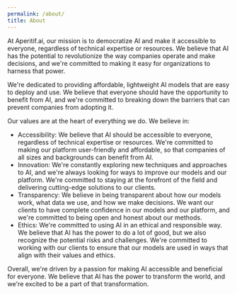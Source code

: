 ```yaml
---
permalink: /about/
title: About
---
```


At Aperitif.ai, our mission is to democratize AI and make it accessible to everyone, regardless of technical expertise or resources. We believe that AI has the potential to revolutionize the way companies operate and make decisions, and we're committed to making it easy for organizations to harness that power.

We're dedicated to providing affordable, lightweight AI models that are easy to deploy and use. We believe that everyone should have the opportunity to benefit from AI, and we're committed to breaking down the barriers that can prevent companies from adopting it.

Our values are at the heart of everything we do. We believe in:
- Accessibility: We believe that AI should be accessible to everyone, regardless of technical expertise or resources. We're committed to making our platform user-friendly and affordable, so that companies of all sizes and backgrounds can benefit from AI.
- Innovation: We're constantly exploring new techniques and approaches to AI, and we're always looking for ways to improve our models and our platform. We're committed to staying at the forefront of the field and delivering cutting-edge solutions to our clients.
- Transparency: We believe in being transparent about how our models work, what data we use, and how we make decisions. We want our clients to have complete confidence in our models and our platform, and we're committed to being open and honest about our methods.
- Ethics: We're committed to using AI in an ethical and responsible way. We believe that AI has the power to do a lot of good, but we also recognize the potential risks and challenges. We're committed to working with our clients to ensure that our models are used in ways that align with their values and ethics.
    
Overall, we're driven by a passion for making AI accessible and beneficial for everyone. We believe that AI has the power to transform the world, and we're excited to be a part of that transformation.